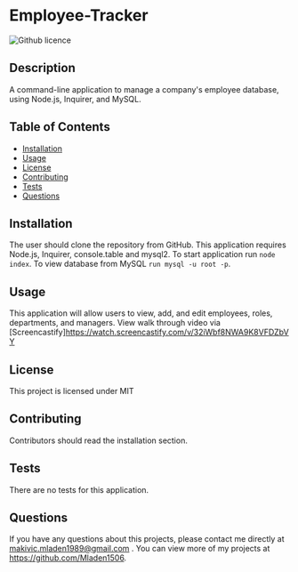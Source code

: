 # Employee-Tracker

![Github licence](http://img.shields.io/badge/license-MIT-blue.svg)

## Description 
A command-line application to manage a company's employee database, using Node.js, Inquirer, and MySQL.

## Table of Contents
* [Installation](#installation)
* [Usage](#usage)
* [License](#license)
* [Contributing](#contributing)
* [Tests](#tests)
* [Questions](#questions)

## Installation 
The user should clone the repository from GitHub. This application requires Node.js, Inquirer, console.table and mysql2. To start application run `node index`. To view database from MySQL `run mysql -u root -p`. 

## Usage 
This application will allow users to view, add, and edit employees, roles, departments, and managers.
View walk through video via [Screencastify]https://watch.screencastify.com/v/32iWbf8NWA9K8VFDZbVY

## License 
This project is licensed under MIT

## Contributing 
Contributors should read the installation section. 

## Tests
There are no tests for this application. 

## Questions
If you have any questions about this projects, please contact me directly at makivic.mladen1989@gmail.com .
You can view more of my projects at https://github.com/Mladen1506.
